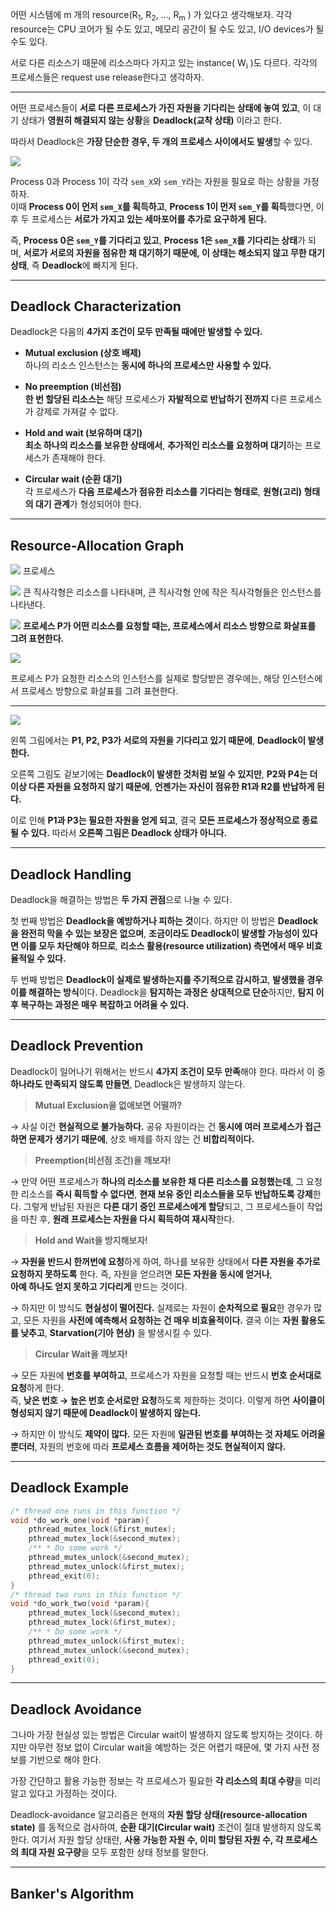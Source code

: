 어떤 시스템에 m 개의 resource(R<sub>1</sub>, R<sub>2</sub>, ..., R<sub>m</sub> ) 가 있다고 생각해보자. 각각 resource는 CPU 코어가 될 수도 있고, 메모리 공간이 될 수도 있고, I/O devices가 될 수도 있다.

서로 다른 리소스기 때문에 리소스마다 가지고 있는 instance( W<sub>i</sub> )도 다르다. 각각의 프로세스들은 request use release한다고 생각하자.

---

어떤 프로세스들이 **서로 다른 프로세스가 가진 자원을 기다리는 상태에 놓여 있고**,  이 대기 상태가 **영원히 해결되지 않는 상황**을 **Deadlock(교착 상태)** 이라고 한다.

따라서 Deadlock은 **가장 단순한 경우, 두 개의 프로세스 사이에서도 발생**할 수 있다. 

![](../images/Pasted%20image%2020250521152756.png)


Process 0과 Process 1이 각각 `sem_X`와 `sem_Y`라는 자원을 필요로 하는 상황을 가정하자.  
이때 **Process 0이 먼저 `sem_X`를 획득하고**,  **Process 1이 먼저 `sem_Y`를 획득**했다면, 이후 두 프로세스는 **서로가 가지고 있는 세마포어를 추가로 요구하게 된다.**

즉, **Process 0은 `sem_Y`를 기다리고 있고**,  **Process 1은 `sem_X`를 기다리는 상태**가 되며,  **서로가 서로의 자원을 점유한 채 대기하기 때문에,  이 상태는 해소되지 않고 무한 대기 상태**, 즉 **Deadlock**에 빠지게 된다.

---
## **Deadlock Characterization**

Deadlock은 다음의 **4가지 조건이 모두 만족될 때에만 발생할 수 있다.**

- **Mutual exclusion (상호 배제)**  
    하나의 리소스 인스턴스는 **동시에 하나의 프로세스만 사용할 수 있다.**
    
- **No preemption (비선점)**  
    **한 번 할당된 리소스는** 해당 프로세스가 **자발적으로 반납하기 전까지** 다른 프로세스가 강제로 가져갈 수 없다.
    
- **Hold and wait (보유하며 대기)**  
    **최소 하나의 리소스를 보유한 상태에서**,  **추가적인 리소스를 요청하며 대기**하는 프로세스가 존재해야 한다.
    
- **Circular wait (순환 대기)**  
    각 프로세스가 **다음 프로세스가 점유한 리소스를 기다리는 형태로**,  **원형(고리) 형태의 대기 관계**가 형성되어야 한다.

---
## **Resource-Allocation Graph**


![](../images/Pasted%20image%2020250521153754.png)
프로세스

![](../images/Pasted%20image%2020250521153817.png)
큰 직사각형은 리소스를 나타내며, 큰 직사각형 안에 작은 직사각형들은 인스턴스를 나타낸다.

![](../images/Pasted%20image%2020250521153920.png)
**프로세스 P가 어떤 리소스를 요청할 때는, 프로세스에서 리소스 방향으로 화살표를 그려 표현한다.**

![](../images/Pasted%20image%2020250521154008.png)

프로세스 P가 요청한 리소스의 인스턴스를 실제로 할당받은 경우에는,  해당 인스턴스에서 프로세스 방향으로 화살표를 그려 표현한다.

---
![](../images/Pasted%20image%2020250521154221.png)

왼쪽 그림에서는 **P1, P2, P3가 서로의 자원을 기다리고 있기 때문에**, **Deadlock이 발생한다.**

오른쪽 그림도 겉보기에는 **Deadlock이 발생한 것처럼 보일 수 있지만**,  **P2와 P4는 더 이상 다른 자원을 요청하지 않기 때문에**,  **언젠가는 자신이 점유한 R1과 R2를 반납하게 된다.**

이로 인해 **P1과 P3는 필요한 자원을 얻게 되고**,  결국 **모든 프로세스가 정상적으로 종료될 수 있다.**  따라서 **오른쪽 그림은 Deadlock 상태가 아니다.**

---
## **Deadlock Handling**

Deadlock을 해결하는 방법은 **두 가지 관점**으로 나눌 수 있다.

첫 번째 방법은 **Deadlock을 예방하거나 피하는 것**이다.  하지만 이 방법은 **Deadlock을 완전히 막을 수 있는 보장은 없으며**,  **조금이라도 Deadlock이 발생할 가능성이 있다면 이를 모두 차단해야 하므로**,  **리소스 활용(resource utilization) 측면에서 매우 비효율적일 수 있다.**

두 번째 방법은 **Deadlock이 실제로 발생하는지를 주기적으로 감시하고**,  **발생했을 경우 이를 해결하는 방식**이다. Deadlock을 **탐지하는 과정은 상대적으로 단순**하지만,  **탐지 이후 복구하는 과정은 매우 복잡하고 어려울 수 있다.**

---
## **Deadlock Prevention**

Deadlock이 일어나기 위해서는 반드시 **4가지 조건이 모두 만족**해야 한다.  따라서 이 중 **하나라도 만족되지 않도록 만들면**, Deadlock은 발생하지 않는다.

> **Mutual Exclusion을 없애보면 어떨까?**  

→ 사실 이건 **현실적으로 불가능하다.**  공유 자원이라는 건 **동시에 여러 프로세스가 접근하면 문제가 생기기 때문에**,  상호 배제를 하지 않는 건 **비합리적이다.**

> **Preemption(비선점 조건)을 깨보자!**  

→ 만약 어떤 프로세스가 **하나의 리소스를 보유한 채 다른 리소스를 요청했는데**,  그 요청한 리소스를 **즉시 획득할 수 없다면**,  **현재 보유 중인 리소스들을 모두 반납하도록 강제**한다.  그렇게 반납된 자원은 **다른 대기 중인 프로세스에게 할당**되고,  그 프로세스들이 작업을 마친 후, **원래 프로세스는 자원을 다시 획득하여 재시작**한다.


> **Hold and Wait을 방지해보자!**  

→ **자원을 반드시 한꺼번에 요청**하게 하여,  하나를 보유한 상태에서 **다른 자원을 추가로 요청하지 못하도록** 한다.  즉, 자원을 얻으려면 **모든 자원을 동시에 얻거나**,  
**아예 하나도 얻지 못하고 기다리게** 만드는 것이다.

→ 하지만 이 방식도 **현실성이 떨어진다.**  실제로는 자원이 **순차적으로 필요**한 경우가 많고,  모든 자원을 **사전에 예측해서 요청하는 건 매우 비효율적이다.**  결국 이는 **자원 활용도를 낮추고**, **Starvation(기아 현상)** 을 발생시킬 수 있다.


> **Circular Wait을 깨보자!** 

→ 모든 자원에 **번호를 부여하고**,  프로세스가 자원을 요청할 때는 반드시 **번호 순서대로 요청**하게 한다.  
즉, **낮은 번호 → 높은 번호 순서로만 요청**하도록 제한하는 것이다.  이렇게 하면 **사이클이 형성되지 않기 때문에 Deadlock이 발생하지 않는다.**

→ 하지만 이 방식도 **제약이 많다.**  모든 자원에 **일관된 번호를 부여하는 것 자체도 어려울 뿐더러**,  자원의 번호에 따라 **프로세스 흐름을 제어하는 것도 현실적이지 않다.**

---
## **Deadlock Example**

```c
/* thread one runs in this function */ 
void *do_work_one(void *param){ 
	pthread_mutex_lock(&first_mutex); 
	pthread_mutex_lock(&second_mutex); 
	/** * Do some work */
	pthread_mutex_unlock(&second_mutex); 
	pthread_mutex_unlock(&first_mutex); 
	pthread_exit(0); 
} 
/* thread two runs in this function */ 
void *do_work_two(void *param){ 
	pthread_mutex_lock(&second_mutex); 
	pthread_mutex_lock(&first_mutex); 
	/** * Do some work */
	pthread_mutex_unlock(&first_mutex); 
	pthread_mutex_unlock(&second_mutex); 
	pthread_exit(0); 
} 
```

---
## **Deadlock Avoidance**

그나마 가장 현실성 있는 방법은 Circular wait이 발생하지 않도록 방지하는 것이다. 하지만 아무런 정보 없이 Circular wait을 예방하는 것은 어렵기 때문에, 몇 가지 사전 정보를 기반으로 해야 한다. 

가장 간단하고 활용 가능한 정보는 각 프로세스가 필요한 **각 리소스의 최대 수량**을 미리 알고 있다고 가정하는 것이다. 

Deadlock-avoidance 알고리즘은 현재의 **자원 할당 상태(resource-allocation state)** 를 동적으로 검사하여, **순환 대기(Circular wait)** 조건이 절대 발생하지 않도록 한다. 여기서 자원 할당 상태란, **사용 가능한 자원 수, 이미 할당된 자원 수, 각 프로세스의 최대 자원 요구량**을 모두 포함한 상태 정보를 말한다.

---
## **Banker's Algorithm**

